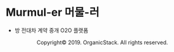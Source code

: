 # Murmul-er 머물-러
- 방 전대차 계약 중개 O2O 플랫폼

<p align="center">Copyright&copy; 2019. OrganicStack. All rights reserved.</p>
